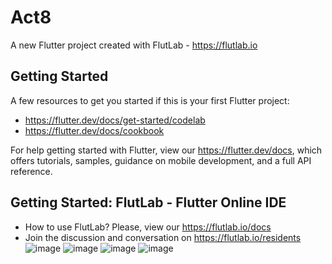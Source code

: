 # Act8

A new Flutter project created with FlutLab - https://flutlab.io

## Getting Started

A few resources to get you started if this is your first Flutter project:

- https://flutter.dev/docs/get-started/codelab
- https://flutter.dev/docs/cookbook

For help getting started with Flutter, view our
https://flutter.dev/docs, which offers tutorials,
samples, guidance on mobile development, and a full API reference.

## Getting Started: FlutLab - Flutter Online IDE

- How to use FlutLab? Please, view our https://flutlab.io/docs
- Join the discussion and conversation on https://flutlab.io/residents
![image](https://github.com/vivizsi/Act8Tabbar/assets/144732898/1ac539d2-03c2-4d5a-bb45-0af532dfea69)
![image](https://github.com/vivizsi/Act8Tabbar/assets/144732898/8b0b5101-5c9d-4e63-92b9-ef75098b7bbc)
![image](https://github.com/vivizsi/Act8Tabbar/assets/144732898/43a5bad1-b92c-463a-abb5-2fbd2323ed1a)
![image](https://github.com/vivizsi/Act8Tabbar/assets/144732898/b37b164b-3a6c-4261-a361-c8d06129e95f)



